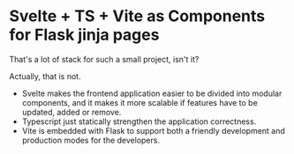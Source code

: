 # Svelte + TS + Vite as Components for Flask jinja pages

That's a lot of stack for such a small project, isn't it?

Actually, that is not.

- Svelte makes the frontend application easier to be divided into modular components, and it makes it more scalable if features have to be updated, added or remove.
- Typescript just statically strengthen the application correctness.
- Vite is embedded with Flask to support both a friendly development and production modes for the developers.

